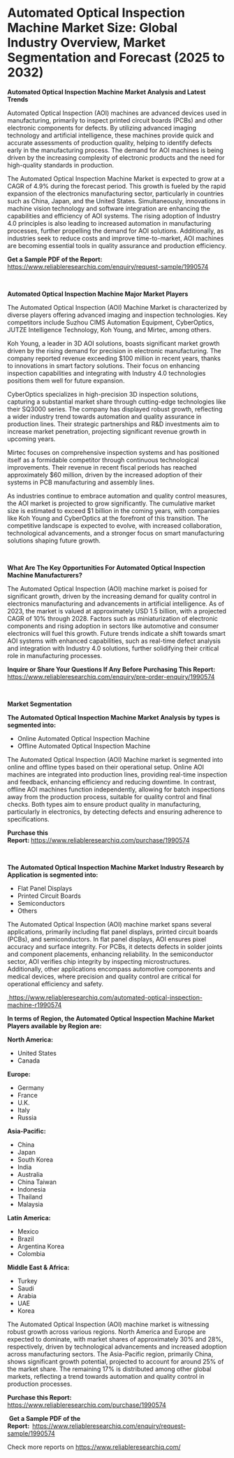 <p><h1>Automated Optical Inspection Machine Market Size: Global Industry Overview, Market Segmentation and Forecast (2025 to 2032)</h1></p><p><strong>Automated Optical Inspection Machine Market Analysis and Latest Trends</strong></p>
<p><p>Automated Optical Inspection (AOI) machines are advanced devices used in manufacturing, primarily to inspect printed circuit boards (PCBs) and other electronic components for defects. By utilizing advanced imaging technology and artificial intelligence, these machines provide quick and accurate assessments of production quality, helping to identify defects early in the manufacturing process. The demand for AOI machines is being driven by the increasing complexity of electronic products and the need for high-quality standards in production.</p><p>The Automated Optical Inspection Machine Market is expected to grow at a CAGR of 4.9% during the forecast period. This growth is fueled by the rapid expansion of the electronics manufacturing sector, particularly in countries such as China, Japan, and the United States. Simultaneously, innovations in machine vision technology and software integration are enhancing the capabilities and efficiency of AOI systems. The rising adoption of Industry 4.0 principles is also leading to increased automation in manufacturing processes, further propelling the demand for AOI solutions. Additionally, as industries seek to reduce costs and improve time-to-market, AOI machines are becoming essential tools in quality assurance and production efficiency.</p></p>
<p><strong>Get a Sample PDF of the Report:&nbsp;</strong> <a href="https://www.reliableresearchiq.com/enquiry/request-sample/1990574?utm_campaign=3308&utm_medium=2&utm_source=Github&utm_content=ia&utm_term=10042025&utm_id=automated-optical-inspection-machine">https://www.reliableresearchiq.com/enquiry/request-sample/1990574</a></p>
<p>&nbsp;</p>
<p><strong>Automated Optical Inspection Machine Major Market Players</strong></p>
<p><p>The Automated Optical Inspection (AOI) Machine Market is characterized by diverse players offering advanced imaging and inspection technologies. Key competitors include Suzhou CIMS Automation Equipment, CyberOptics, JUTZE Intelligence Technology, Koh Young, and Mirtec, among others. </p><p>Koh Young, a leader in 3D AOI solutions, boasts significant market growth driven by the rising demand for precision in electronic manufacturing. The company reported revenue exceeding $100 million in recent years, thanks to innovations in smart factory solutions. Their focus on enhancing inspection capabilities and integrating with Industry 4.0 technologies positions them well for future expansion.</p><p>CyberOptics specializes in high-precision 3D inspection solutions, capturing a substantial market share through cutting-edge technologies like their SQ3000 series. The company has displayed robust growth, reflecting a wider industry trend towards automation and quality assurance in production lines. Their strategic partnerships and R&D investments aim to increase market penetration, projecting significant revenue growth in upcoming years.</p><p>Mirtec focuses on comprehensive inspection systems and has positioned itself as a formidable competitor through continuous technological improvements. Their revenue in recent fiscal periods has reached approximately $60 million, driven by the increased adoption of their systems in PCB manufacturing and assembly lines.</p><p>As industries continue to embrace automation and quality control measures, the AOI market is projected to grow significantly. The cumulative market size is estimated to exceed $1 billion in the coming years, with companies like Koh Young and CyberOptics at the forefront of this transition. The competitive landscape is expected to evolve, with increased collaboration, technological advancements, and a stronger focus on smart manufacturing solutions shaping future growth.</p></p>
<p>&nbsp;</p>
<p><strong>What Are The Key Opportunities For Automated Optical Inspection Machine Manufacturers?</strong></p>
<p><p>The Automated Optical Inspection (AOI) machine market is poised for significant growth, driven by the increasing demand for quality control in electronics manufacturing and advancements in artificial intelligence. As of 2023, the market is valued at approximately USD 1.5 billion, with a projected CAGR of 10% through 2028. Factors such as miniaturization of electronic components and rising adoption in sectors like automotive and consumer electronics will fuel this growth. Future trends indicate a shift towards smart AOI systems with enhanced capabilities, such as real-time defect analysis and integration with Industry 4.0 solutions, further solidifying their critical role in manufacturing processes.</p></p>
<p><strong>Inquire or Share Your Questions If Any Before Purchasing This Report:</strong> <a href="https://www.reliableresearchiq.com/enquiry/pre-order-enquiry/1990574?utm_campaign=3308&utm_medium=2&utm_source=Github&utm_content=ia&utm_term=10042025&utm_id=automated-optical-inspection-machine">https://www.reliableresearchiq.com/enquiry/pre-order-enquiry/1990574</a></p>
<p>&nbsp;</p>
<p><strong>Market Segmentation</strong></p>
<p><strong>The Automated Optical Inspection Machine Market Analysis by types is segmented into:</strong></p>
<p><ul><li>Online Automated Optical Inspection Machine</li><li>Offline Automated Optical Inspection Machine</li></ul></p>
<p><p>The Automated Optical Inspection (AOI) Machine market is segmented into online and offline types based on their operational setup. Online AOI machines are integrated into production lines, providing real-time inspection and feedback, enhancing efficiency and reducing downtime. In contrast, offline AOI machines function independently, allowing for batch inspections away from the production process, suitable for quality control and final checks. Both types aim to ensure product quality in manufacturing, particularly in electronics, by detecting defects and ensuring adherence to specifications.</p></p>
<p><strong>Purchase this Report:&nbsp;</strong><a href="https://www.reliableresearchiq.com/purchase/1990574?utm_campaign=3308&utm_medium=2&utm_source=Github&utm_content=ia&utm_term=10042025&utm_id=automated-optical-inspection-machine">https://www.reliableresearchiq.com/purchase/1990574</a></p>
<p>&nbsp;</p>
<p><strong>The Automated Optical Inspection Machine Market Industry Research by Application is segmented into:</strong></p>
<p><ul><li>Flat Panel Displays</li><li>Printed Circuit Boards</li><li>Semiconductors</li><li>Others</li></ul></p>
<p><p>The Automated Optical Inspection (AOI) machine market spans several applications, primarily including flat panel displays, printed circuit boards (PCBs), and semiconductors. In flat panel displays, AOI ensures pixel accuracy and surface integrity. For PCBs, it detects defects in solder joints and component placements, enhancing reliability. In the semiconductor sector, AOI verifies chip integrity by inspecting microstructures. Additionally, other applications encompass automotive components and medical devices, where precision and quality control are critical for operational efficiency and safety.</p></p>
<p><a href="https://www.reliableresearchiq.com/automated-optical-inspection-machine-r1990574?utm_campaign=3308&utm_medium=2&utm_source=Github&utm_content=ia&utm_term=10042025&utm_id=automated-optical-inspection-machine">&nbsp;https://www.reliableresearchiq.com/automated-optical-inspection-machine-r1990574</a></p>
<p><strong>In terms of Region, the Automated Optical Inspection Machine Market Players available by Region are:</strong></p>
<p>
    <p> <strong> North America: </strong>
        <ul>
            <li>United States</li>
            <li>Canada</li>
        </ul>
        </p> 
    <p> <strong> Europe: </strong>
        <ul>
            <li>Germany</li>
            <li>France</li>
            <li>U.K.</li>
            <li>Italy</li>
            <li>Russia</li>
        </ul>
        </p> 
    <p> <strong> Asia-Pacific: </strong>
        <ul>
            <li>China</li>
            <li>Japan</li>
            <li>South Korea</li>
            <li>India</li>
            <li>Australia</li>
            <li>China Taiwan</li>
            <li>Indonesia</li>
            <li>Thailand</li>
            <li>Malaysia</li>
        </ul>
        </p> 
    <p> <strong> Latin America: </strong>
        <ul>
            <li>Mexico</li>
            <li>Brazil</li>
            <li>Argentina Korea</li>
            <li>Colombia</li>
        </ul>
        </p> 
    <p> <strong> Middle East & Africa: </strong>
        <ul>
            <li>Turkey</li>
            <li>Saudi</li>
            <li>Arabia</li>
            <li>UAE</li>
            <li>Korea</li>
        </ul>
    </p>
    </p>
<p><p>The Automated Optical Inspection (AOI) machine market is witnessing robust growth across various regions. North America and Europe are expected to dominate, with market shares of approximately 30% and 28%, respectively, driven by technological advancements and increased adoption across manufacturing sectors. The Asia-Pacific region, primarily China, shows significant growth potential, projected to account for around 25% of the market share. The remaining 17% is distributed among other global markets, reflecting a trend towards automation and quality control in production processes.</p></p>
<p><strong>Purchase this Report: </strong><a href="https://www.reliableresearchiq.com/purchase/1990574?utm_campaign=3308&utm_medium=2&utm_source=Github&utm_content=ia&utm_term=10042025&utm_id=automated-optical-inspection-machine">https://www.reliableresearchiq.com/purchase/1990574</a></p>
<p>&nbsp;<strong>Get a Sample PDF of the Report:&nbsp;&nbsp;</strong><a href="https://www.reliableresearchiq.com/enquiry/request-sample/1990574?utm_campaign=3308&utm_medium=2&utm_source=Github&utm_content=ia&utm_term=10042025&utm_id=automated-optical-inspection-machine">https://www.reliableresearchiq.com/enquiry/request-sample/1990574</a></p>
<p><strong></strong></p>
<p>Check more reports on <a href="https://www.reliableresearchiq.com/?utm_campaign=3308&utm_medium=2&utm_source=Github&utm_content=ia&utm_term=10042025&utm_id=automated-optical-inspection-machine">https://www.reliableresearchiq.com/</a></p>